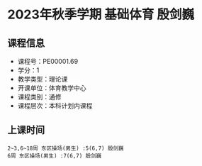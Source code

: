 # 2023年秋季学期 基础体育 殷剑巍






## 课程信息

- 课程号：PE00001.69
- 学分：1
- 教学类型：理论课
- 开课单位：体育教学中心
- 课程类别：通修
- 课程层次：本科计划内课程

## 上课时间

```
2~3,6~18周 东区操场(男生) :5(6,7) 殷剑巍
6周 东区操场(男生) :7(6,7) 殷剑巍
```

